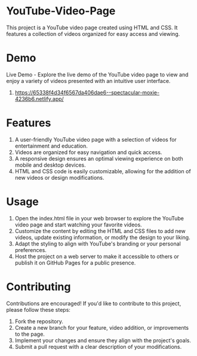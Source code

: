 # YouTube-Video-Page

This project is a YouTube video page created using HTML and CSS. It features a collection of videos organized for easy access and viewing.

# Demo

Live Demo - Explore the live demo of the YouTube video page to view and enjoy a variety of videos presented with an intuitive user interface.
1) https://65338f4d34f6567da406dae6--spectacular-moxie-4236b6.netlify.app/

# Features

1) A user-friendly YouTube video page with a selection of videos for entertainment and education.
2) Videos are organized for easy navigation and quick access.
3) A responsive design ensures an optimal viewing experience on both mobile and desktop devices.
4) HTML and CSS code is easily customizable, allowing for the addition of new videos or design modifications.

# Usage

1) Open the index.html file in your web browser to explore the YouTube video page and start watching your favorite videos.
2) Customize the content by editing the HTML and CSS files to add new videos, update existing information, or modify the design to your liking.
3) Adapt the styling to align with YouTube's branding or your personal preferences.
4) Host the project on a web server to make it accessible to others or publish it on GitHub Pages for a public presence.

# Contributing
Contributions are encouraged! If you'd like to contribute to this project, please follow these steps:

1) Fork the repository.
2) Create a new branch for your feature, video addition, or improvements to the page.
3) Implement your changes and ensure they align with the project's goals.
4) Submit a pull request with a clear description of your modifications.

